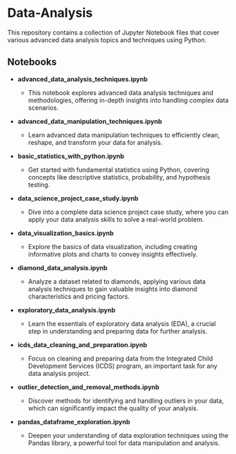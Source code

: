 # Data-Analysis
 This repository contains a collection of Jupyter Notebook files that cover various advanced data analysis topics and techniques using Python.


## Notebooks

- **advanced_data_analysis_techniques.ipynb**
  - This notebook explores advanced data analysis techniques and methodologies, offering in-depth insights into handling complex data scenarios.

- **advanced_data_manipulation_techniques.ipynb**
  - Learn advanced data manipulation techniques to efficiently clean, reshape, and transform your data for analysis.

- **basic_statistics_with_python.ipynb**
  - Get started with fundamental statistics using Python, covering concepts like descriptive statistics, probability, and hypothesis testing.

- **data_science_project_case_study.ipynb**
  - Dive into a complete data science project case study, where you can apply your data analysis skills to solve a real-world problem.

- **data_visualization_basics.ipynb**
  - Explore the basics of data visualization, including creating informative plots and charts to convey insights effectively.

- **diamond_data_analysis.ipynb**
  - Analyze a dataset related to diamonds, applying various data analysis techniques to gain valuable insights into diamond characteristics and pricing factors.

- **exploratory_data_analysis.ipynb**
  - Learn the essentials of exploratory data analysis (EDA), a crucial step in understanding and preparing data for further analysis.

- **icds_data_cleaning_and_preparation.ipynb**
  - Focus on cleaning and preparing data from the Integrated Child Development Services (ICDS) program, an important task for any data analysis project.

- **outlier_detection_and_removal_methods.ipynb**
  - Discover methods for identifying and handling outliers in your data, which can significantly impact the quality of your analysis.

- **pandas_dataframe_exploration.ipynb**
  - Deepen your understanding of data exploration techniques using the Pandas library, a powerful tool for data manipulation and analysis.



